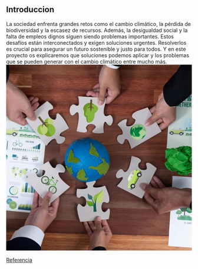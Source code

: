 ## Introduccion

La sociedad enfrenta grandes retos como el cambio climático, la pérdida de biodiversidad y la escasez de recursos. 
Además, la desigualdad social y la falta de empleos dignos siguen siendo problemas importantes. Estos desafíos están 
interconectados y exigen soluciones urgentes. Resolverlos es crucial para asegurar un futuro sostenible y justo para todos.
Y en este proyecto os explicaremos que soluciones podemos aplicar y los problemas que se pueden generar con el cambio
climático entre mucho más.
![retos](img/retos.jpg)

[Referencia](https://campusformaciongranada.es/wp-content/uploads/2024/11/Tema-2-sostenibilidad-.pdf)
